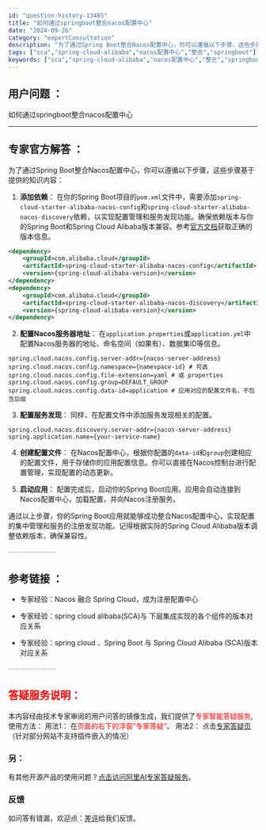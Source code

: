 ```yaml
---
id: "question-history-13405"
title: "如何通过springboot整合nacos配置中心"
date: "2024-09-26"
category: "expertConsultation"
description: "为了通过Spring Boot整合Nacos配置中心，你可以遵循以下步骤，这些步骤基于提供的知识内容：1. **添加依赖**：   在你的Spring Boot项目的`pom.xml`文件中，需要添加`spring-cloud-starter-alibaba-nacos-config`和`sprin"
tags: ["sca","spring-cloud-alibaba","nacos配置中心","整合","springboot"]
keywords: ["sca","spring-cloud-alibaba","nacos配置中心","整合","springboot"]
---
```


## 用户问题 ： 
 如何通过springboot整合nacos配置中心  

---------------
## 专家官方解答 ：

为了通过Spring Boot整合Nacos配置中心，你可以遵循以下步骤，这些步骤基于提供的知识内容：

1. **添加依赖**：
   在你的Spring Boot项目的`pom.xml`文件中，需要添加`spring-cloud-starter-alibaba-nacos-config`和`spring-cloud-starter-alibaba-nacos-discovery`依赖，以实现配置管理和服务发现功能。确保依赖版本与你的Spring Boot和Spring Cloud Alibaba版本兼容。参考[官方文档](https://sca.aliyun.com/docs/2023/overview/version-explain/)获取正确的版本信息。

```xml
<dependency>
    <groupId>com.alibaba.cloud</groupId>
    <artifactId>spring-cloud-starter-alibaba-nacos-config</artifactId>
    <version>{spring-cloud-alibaba-version}</version>
</dependency>
<dependency>
    <groupId>com.alibaba.cloud</groupId>
    <artifactId>spring-cloud-starter-alibaba-nacos-discovery</artifactId>
    <version>{spring-cloud-alibaba-version}</version>
</dependency>
```

2. **配置Nacos服务器地址**：
   在`application.properties`或`application.yml`中配置Nacos服务器的地址、命名空间（如果有）、数据集ID等信息。

```properties
spring.cloud.nacos.config.server-addr={nacos-server-address}
spring.cloud.nacos.config.namespace={namespace-id} # 可选
spring.cloud.nacos.config.file-extension=yaml # 或 properties
spring.cloud.nacos.config.group=DEFAULT_GROUP
spring.cloud.nacos.config.data-id=application # 应用对应的配置文件名，不包含后缀
```

3. **配置服务发现**：
   同样，在配置文件中添加服务发现相关的配置。

```properties
spring.cloud.nacos.discovery.server-addr={nacos-server-address}
spring.application.name={your-service-name}
```

4. **创建配置文件**：
   在Nacos配置中心，根据你配置的`data-id`和`group`创建相应的配置文件，用于存储你的应用配置信息。你可以直接在Nacos控制台进行配置管理，实现配置的动态更新。

5. **启动应用**：
   配置完成后，启动你的Spring Boot应用。应用会自动连接到Nacos配置中心，加载配置，并向Nacos注册服务。

通过以上步骤，你的Spring Boot应用就能够成功整合Nacos配置中心，实现配置的集中管理和服务的注册发现功能。记得根据实际的Spring Cloud Alibaba版本调整依赖版本，确保兼容性。


<font color="#949494">---------------</font> 


## 参考链接 ：

* 专家经验：Nacos 融合 Spring Cloud，成为注册配置中心 
 
 * 专家经验：spring cloud alibaba(SCA)与 下层集成实现的各个组件的版本对应关系 
 
 * 专家经验：spring cloud 、Spring Boot 与 Spring Cloud Alibaba (SCA)版本对应关系 


 <font color="#949494">---------------</font> 
 


## <font color="#FF0000">答疑服务说明：</font> 

本内容经由技术专家审阅的用户问答的镜像生成，我们提供了<font color="#FF0000">专家智能答疑服务</font>,使用方法：
用法1： 在<font color="#FF0000">页面的右下的浮窗”专家答疑“</font>。
用法2： 点击[专家答疑页](https://answer.opensource.alibaba.com/docs/intro)（针对部分网站不支持插件嵌入的情况）
### 另：


有其他开源产品的使用问题？[点击访问阿里AI专家答疑服务](https://answer.opensource.alibaba.com/docs/intro)。
### 反馈
如问答有错漏，欢迎点：[差评](https://ai.nacos.io/user/feedbackByEnhancerGradePOJOID?enhancerGradePOJOId=13412)给我们反馈。
